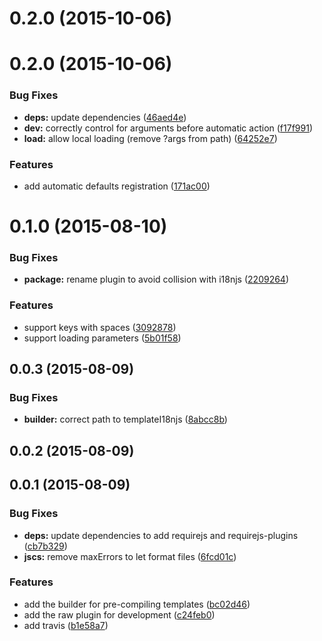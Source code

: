 <a name="0.2.0"></a>
# 0.2.0 (2015-10-06)




<a name="0.2.0"></a>
# 0.2.0 (2015-10-06)


### Bug Fixes

* **deps:** update dependencies ([46aed4e](https://github.com/yoannmoinet/requirejs-i18njs/commit/46aed4e))
* **dev:** correctly control for arguments before automatic action ([f17f991](https://github.com/yoannmoinet/requirejs-i18njs/commit/f17f991))
* **load:** allow local loading (remove ?args from path) ([64252e7](https://github.com/yoannmoinet/requirejs-i18njs/commit/64252e7))

### Features

* add automatic defaults registration ([171ac00](https://github.com/yoannmoinet/requirejs-i18njs/commit/171ac00))



<a name="0.1.0"></a>
# 0.1.0 (2015-08-10)


### Bug Fixes

* **package:** rename plugin to avoid collision with i18njs ([2209264](https://github.com/yoannmoinet/requirejs-i18njs/commit/2209264))

### Features

* support keys with spaces ([3092878](https://github.com/yoannmoinet/requirejs-i18njs/commit/3092878))
* support loading parameters ([5b01f58](https://github.com/yoannmoinet/requirejs-i18njs/commit/5b01f58))



<a name="0.0.3"></a>
## 0.0.3 (2015-08-09)


### Bug Fixes

* **builder:** correct path to templateI18njs ([8abcc8b](https://github.com/yoannmoinet/requirejs-i18njs/commit/8abcc8b))



<a name="0.0.2"></a>
## 0.0.2 (2015-08-09)




<a name="0.0.1"></a>
## 0.0.1 (2015-08-09)


### Bug Fixes

* **deps:** update dependencies to add requirejs and requirejs-plugins ([cb7b329](https://github.com/yoannmoinet/requirejs-i18njs/commit/cb7b329))
* **jscs:** remove maxErrors to let format files ([6fcd01c](https://github.com/yoannmoinet/requirejs-i18njs/commit/6fcd01c))

### Features

* add the builder for pre-compiling templates ([bc02d46](https://github.com/yoannmoinet/requirejs-i18njs/commit/bc02d46))
* add the raw plugin for development ([c24feb0](https://github.com/yoannmoinet/requirejs-i18njs/commit/c24feb0))
* add travis ([b1e58a7](https://github.com/yoannmoinet/requirejs-i18njs/commit/b1e58a7))



